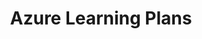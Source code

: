 ---
layout: sectionlist
title: Azure Learning Plans
permalink: /azure/
showbreadcrumb: false
includesection:
- Azure
---